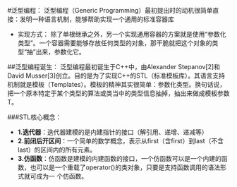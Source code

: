 #泛型编程：
 泛型编程（Generic Programming）最初提出时的动机很简单直接：发明一种语言机制，能够帮助实现一个通用的标准容器库
 + 实现方式：
 除了单根继承之外，另一个实现通用容器的方案就是使用“参数化类型”。一个容器需要能够存放任何类型的对象，那干脆就把这个对象的类型“抽”出来，参数化它。

##泛型编程诞生：
泛型编程最初诞生于C++中，由Alexander Stepanov[2]和David Musser[3]创立。目的是为了实现C++的STL（标准模板库）。其语言支持机制就是模板（Templates）。模板的精神其实很简单：参数化类型。换句话说，把一个原本特定于某个类型的算法或类当中的类型信息抽掉，抽出来做成模板参数T。
 
###STL核心概念：
 + **1.迭代器**：迭代器建模的是内建指针的接口（解引用、递增、递减等）
 + **2.前闭后开区间**：一个简单的数学概念，表示从first（含first）到last（不含last）的区间内的所有元素。
 + __3.仿函数__：仿函数是建模的内建函数的接口，一个仿函数可以是一个内建的函数，也可以是一个重载了operator()的类对象，只要是支持函数调用的语法形式就可成为一  个仿函数。

